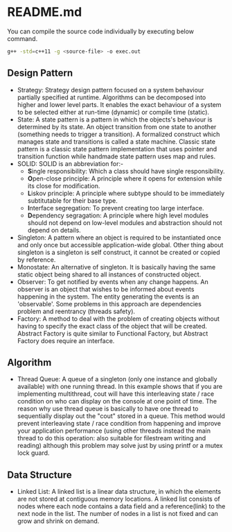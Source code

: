 # README.md

You can compile the source code individually by executing below command.

```bash
g++ -std=c++11 -g <source-file> -o exec.out
```

## Design Pattern

- Strategy: Strategy design pattern focused on a system behaviour partially specified at runtime. Algorithms can be decomposed into higher and lower level parts. It enables the exact behaviour of a system to be selected either at run-time (dynamic) or compile time (static).
- State: A state pattern is a pattern in which the objects's behaviour is determined by its state. An object transition from one state to another (something needs to trigger a transition). A formalized construct which manages state and transitions is called a state machine. Classic state pattern is a classic state pattern implementation that uses pointer and transition function while handmade state pattern uses map and rules.
- SOLID: SOLID is an abbreviation for:-
  - **S**ingle responsibility: Which a class should have single responsibility.
  - **O**pen-close principle: A principle where it opens for extension while its close for modification.
  - **L**iskov principle: A principle where subtype should to be immediately subtitutable for their base type.
  - **I**nterface segregation: To prevent creating too large interface.
  - **D**ependency segragation: A principle where high level modules should not depend on low-level modules and abstraction should not depend on details.
- Singleton: A pattern where an object is required to be instantiated once and only once but accessible application-wide global. Other thing about singleton is a singleton is self construct, it cannot be created or copied by reference.
- Monostate: An alternative of singleton. It is basically having the same static object being shared to all instances of constructed object.
- Observer: To get notified by events when any change happens. An observer is an object that wishes to be informed about events happening in the system. The entity generating the events is an 'observable'. Some problems in this approach are dependencies problem and reentrancy (threads safety).
- Factory: A method to deal with the problem of creating objects without having to specify the exact class of the object that will be created. Abstract Factory is quite similar to Functional Factory, but Abstract Factory does require an interface.

## Algorithm

- Thread Queue: A queue of a singleton (only one instance and globally available) with one running thread. In this example shows that if you are implementing multithread, cout will have this interleaving state / race condition on who can display on the console at one point of time. The reason why use thread queue is basically to have one thread to sequentially display out the "cout" stored in a queue. This method would prevent interleaving state / race condition from happening and improve your application performance (using other threads instead the main thread to do this operation: also suitable for filestream writing and reading) although this problem may solve just by using printf or a mutex lock guard.

## Data Structure

- Linked List: A linked list is a linear data structure, in which the elements are not stored at contiguous memory locations. A linked list consists of nodes where each node contains a data field and a reference(link) to the next node in the list. The number of nodes in a list is not fixed and can grow and shrink on demand.